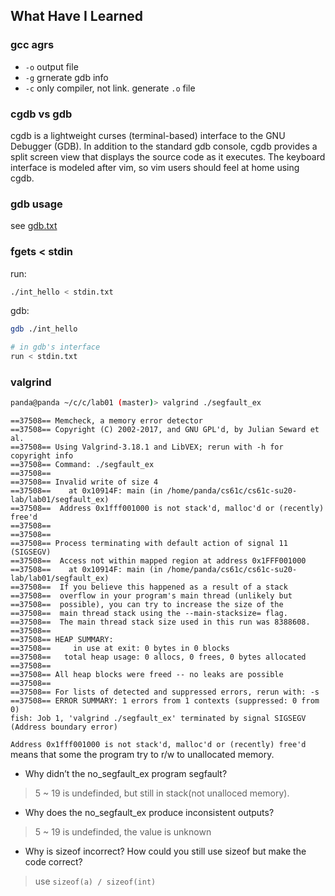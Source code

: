 
## What Have I Learned

### gcc agrs

- `-o` output file
- `-g` grnerate gdb info
- `-c` only compiler, not link. generate `.o` file


### cgdb vs gdb 

cgdb is a lightweight curses (terminal-based) interface to the GNU Debugger (GDB). In addition to the standard gdb console, cgdb provides a split screen view that displays the source code as it executes. The keyboard interface is modeled after vim, so vim users should feel at home using cgdb.

### gdb usage

see [gdb.txt](./gdb.txt)

### fgets < stdin

run:

```sh
./int_hello < stdin.txt
```

gdb:

```sh
gdb ./int_hello
```

```sh
# in gdb's interface
run < stdin.txt
```

### valgrind

```sh
panda@panda ~/c/c/lab01 (master)> valgrind ./segfault_ex
```
```
==37508== Memcheck, a memory error detector
==37508== Copyright (C) 2002-2017, and GNU GPL'd, by Julian Seward et al.
==37508== Using Valgrind-3.18.1 and LibVEX; rerun with -h for copyright info
==37508== Command: ./segfault_ex
==37508== 
==37508== Invalid write of size 4
==37508==    at 0x10914F: main (in /home/panda/cs61c/cs61c-su20-lab/lab01/segfault_ex)
==37508==  Address 0x1fff001000 is not stack'd, malloc'd or (recently) free'd
==37508== 
==37508== 
==37508== Process terminating with default action of signal 11 (SIGSEGV)
==37508==  Access not within mapped region at address 0x1FFF001000
==37508==    at 0x10914F: main (in /home/panda/cs61c/cs61c-su20-lab/lab01/segfault_ex)
==37508==  If you believe this happened as a result of a stack
==37508==  overflow in your program's main thread (unlikely but
==37508==  possible), you can try to increase the size of the
==37508==  main thread stack using the --main-stacksize= flag.
==37508==  The main thread stack size used in this run was 8388608.
==37508== 
==37508== HEAP SUMMARY:
==37508==     in use at exit: 0 bytes in 0 blocks
==37508==   total heap usage: 0 allocs, 0 frees, 0 bytes allocated
==37508== 
==37508== All heap blocks were freed -- no leaks are possible
==37508== 
==37508== For lists of detected and suppressed errors, rerun with: -s
==37508== ERROR SUMMARY: 1 errors from 1 contexts (suppressed: 0 from 0)
fish: Job 1, 'valgrind ./segfault_ex' terminated by signal SIGSEGV (Address boundary error)
```

`Address 0x1fff001000 is not stack'd, malloc'd or (recently) free'd` means that some the program try to r/w to unallocated memory.

- Why didn’t the no_segfault_ex program segfault?

> 5 ~ 19 is undefinded, but still in stack(not unalloced memory).

- Why does the no_segfault_ex produce inconsistent outputs?

> 5 ~ 19 is undefinded, the value is unknown

- Why is sizeof incorrect? How could you still use sizeof but make the code correct?

> use `sizeof(a) / sizeof(int)`


